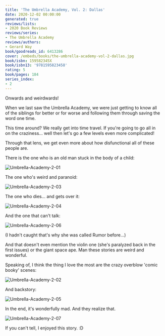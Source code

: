 ```yaml
---
title: 'The Umbrella Academy, Vol. 2: Dallas'
date: 2020-12-02 00:00:00
generated: true
reviews/lists:
- 2020 Book Reviews
reviews/series:
- The Umbrella Academy
reviews/authors:
- Gerard Way
book/goodreads_id: 6413286
cover: /embeds/books/the-umbrella-academy-vol-2-dallas.jpg
book/isbn: 159582345X
book/isbn13: '9781595823458'
rating: 5
book/pages: 184
series_index:
- 2
---
```

Onwards and weirdwards!  

When we last saw the Umbrella Academy, we were just getting to know all of the siblings for better or for worse and following them through saving the word one time.  

<!--more-->

This time around? We really get into time travel. If you're going to go all in on the craziness... well then let's go a few levels even more complicated!  

Through that lens, we get even more about how disfunctional all of these people are.  

There is the one who is an old man stuck in the body of a child:  

![Umbrella-Academy-2-01](/embeds/books/attachments/umbrella-academy-2-01.jpg)  

The one who's weird and paranoid:  

![Umbrella-Academy-2-03](/embeds/books/attachments/umbrella-academy-2-03.jpg)  

The one who dies... and gets over it:  

![Umbrella-Academy-2-04](/embeds/books/attachments/umbrella-academy-2-04.jpg)  

And the one that can't talk:  

![Umbrella-Academy-2-06](/embeds/books/attachments/umbrella-academy-2-06.jpg)  

(I hadn't caught that's why she was called Rumor before...)  

And that doesn't even mention the violin one (she's paralyzed back in the first issues) or the giant space ape. Man these stories are weird and wonderful.  

Speaking of, I think the thing I love the most are the crazy overblow 'comic booky' scenes:  

![Umbrella-Academy-2-02](/embeds/books/attachments/umbrella-academy-2-02.jpg)  

And backstory:  

![Umbrella-Academy-2-05](/embeds/books/attachments/umbrella-academy-2-05.jpg)  

In the end, it's wonderfully mad. And they realize that.  

![Umbrella-Academy-2-07](/embeds/books/attachments/umbrella-academy-2-07.jpg)  

If you can't tell, I enjoyed this story. :D